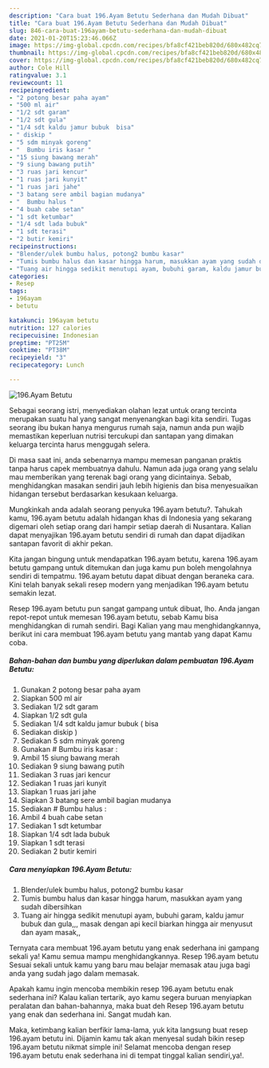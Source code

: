 ```yaml
---
description: "Cara buat 196.Ayam Betutu Sederhana dan Mudah Dibuat"
title: "Cara buat 196.Ayam Betutu Sederhana dan Mudah Dibuat"
slug: 846-cara-buat-196ayam-betutu-sederhana-dan-mudah-dibuat
date: 2021-01-20T15:23:46.066Z
image: https://img-global.cpcdn.com/recipes/bfa8cf421beb820d/680x482cq70/196ayam-betutu-foto-resep-utama.jpg
thumbnail: https://img-global.cpcdn.com/recipes/bfa8cf421beb820d/680x482cq70/196ayam-betutu-foto-resep-utama.jpg
cover: https://img-global.cpcdn.com/recipes/bfa8cf421beb820d/680x482cq70/196ayam-betutu-foto-resep-utama.jpg
author: Cole Hill
ratingvalue: 3.1
reviewcount: 11
recipeingredient:
- "2 potong besar paha ayam"
- "500 ml air"
- "1/2 sdt garam"
- "1/2 sdt gula"
- "1/4 sdt kaldu jamur bubuk  bisa"
- " diskip "
- "5 sdm minyak goreng"
- "  Bumbu iris kasar "
- "15 siung bawang merah"
- "9 siung bawang putih"
- "3 ruas jari kencur"
- "1 ruas jari kunyit"
- "1 ruas jari jahe"
- "3 batang sere ambil bagian mudanya"
- "  Bumbu halus "
- "4 buah cabe setan"
- "1 sdt ketumbar"
- "1/4 sdt lada bubuk"
- "1 sdt terasi"
- "2 butir kemiri"
recipeinstructions:
- "Blender/ulek bumbu halus, potong2 bumbu kasar"
- "Tumis bumbu halus dan kasar hingga harum, masukkan ayam yang sudah dibersihkan"
- "Tuang air hingga sedikit menutupi ayam, bubuhi garam, kaldu jamur bubuk dan gula,,, masak dengan api kecil biarkan hingga air menyusut dan ayam masak,,"
categories:
- Resep
tags:
- 196ayam
- betutu

katakunci: 196ayam betutu 
nutrition: 127 calories
recipecuisine: Indonesian
preptime: "PT25M"
cooktime: "PT38M"
recipeyield: "3"
recipecategory: Lunch

---
```



![196.Ayam Betutu](https://img-global.cpcdn.com/recipes/bfa8cf421beb820d/680x482cq70/196ayam-betutu-foto-resep-utama.jpg)

Sebagai seorang istri, menyediakan olahan lezat untuk orang tercinta merupakan suatu hal yang sangat menyenangkan bagi kita sendiri. Tugas seorang ibu bukan hanya mengurus rumah saja, namun anda pun wajib memastikan keperluan nutrisi tercukupi dan santapan yang dimakan keluarga tercinta harus menggugah selera.

Di masa  saat ini, anda sebenarnya mampu memesan panganan praktis tanpa harus capek membuatnya dahulu. Namun ada juga orang yang selalu mau memberikan yang terenak bagi orang yang dicintainya. Sebab, menghidangkan masakan sendiri jauh lebih higienis dan bisa menyesuaikan hidangan tersebut berdasarkan kesukaan keluarga. 



Mungkinkah anda adalah seorang penyuka 196.ayam betutu?. Tahukah kamu, 196.ayam betutu adalah hidangan khas di Indonesia yang sekarang digemari oleh setiap orang dari hampir setiap daerah di Nusantara. Kalian dapat menyajikan 196.ayam betutu sendiri di rumah dan dapat dijadikan santapan favorit di akhir pekan.

Kita jangan bingung untuk mendapatkan 196.ayam betutu, karena 196.ayam betutu gampang untuk ditemukan dan juga kamu pun boleh mengolahnya sendiri di tempatmu. 196.ayam betutu dapat dibuat dengan beraneka cara. Kini telah banyak sekali resep modern yang menjadikan 196.ayam betutu semakin lezat.

Resep 196.ayam betutu pun sangat gampang untuk dibuat, lho. Anda jangan repot-repot untuk memesan 196.ayam betutu, sebab Kamu bisa menghidangkan di rumah sendiri. Bagi Kalian yang mau menghidangkannya, berikut ini cara membuat 196.ayam betutu yang mantab yang dapat Kamu coba.

<!--inarticleads1-->

##### Bahan-bahan dan bumbu yang diperlukan dalam pembuatan 196.Ayam Betutu:

1. Gunakan 2 potong besar paha ayam
1. Siapkan 500 ml air
1. Sediakan 1/2 sdt garam
1. Siapkan 1/2 sdt gula
1. Sediakan 1/4 sdt kaldu jamur bubuk ( bisa
1. Sediakan  diskip )
1. Sediakan 5 sdm minyak goreng
1. Gunakan  # Bumbu iris kasar :
1. Ambil 15 siung bawang merah
1. Sediakan 9 siung bawang putih
1. Sediakan 3 ruas jari kencur
1. Sediakan 1 ruas jari kunyit
1. Siapkan 1 ruas jari jahe
1. Siapkan 3 batang sere ambil bagian mudanya
1. Sediakan  # Bumbu halus :
1. Ambil 4 buah cabe setan
1. Sediakan 1 sdt ketumbar
1. Siapkan 1/4 sdt lada bubuk
1. Siapkan 1 sdt terasi
1. Sediakan 2 butir kemiri




<!--inarticleads2-->

##### Cara menyiapkan 196.Ayam Betutu:

1. Blender/ulek bumbu halus, potong2 bumbu kasar
1. Tumis bumbu halus dan kasar hingga harum, masukkan ayam yang sudah dibersihkan
1. Tuang air hingga sedikit menutupi ayam, bubuhi garam, kaldu jamur bubuk dan gula,,, masak dengan api kecil biarkan hingga air menyusut dan ayam masak,,




Ternyata cara membuat 196.ayam betutu yang enak sederhana ini gampang sekali ya! Kamu semua mampu menghidangkannya. Resep 196.ayam betutu Sesuai sekali untuk kamu yang baru mau belajar memasak atau juga bagi anda yang sudah jago dalam memasak.

Apakah kamu ingin mencoba membikin resep 196.ayam betutu enak sederhana ini? Kalau kalian tertarik, ayo kamu segera buruan menyiapkan peralatan dan bahan-bahannya, maka buat deh Resep 196.ayam betutu yang enak dan sederhana ini. Sangat mudah kan. 

Maka, ketimbang kalian berfikir lama-lama, yuk kita langsung buat resep 196.ayam betutu ini. Dijamin kamu tak akan menyesal sudah bikin resep 196.ayam betutu nikmat simple ini! Selamat mencoba dengan resep 196.ayam betutu enak sederhana ini di tempat tinggal kalian sendiri,ya!.

